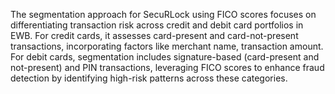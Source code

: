 The segmentation approach for SecuRLock using FICO scores focuses on differentiating transaction risk across credit and debit card portfolios in EWB. For credit cards, it assesses card-present and card-not-present transactions, incorporating factors like merchant name, transaction amount. For debit cards, segmentation includes signature-based (card-present and not-present) and PIN transactions, leveraging FICO scores to enhance fraud detection by identifying high-risk patterns across these categories.
